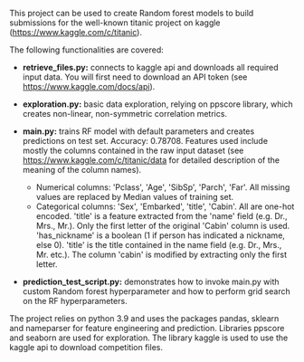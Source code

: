 This project can be used to create Random forest models to build submissions for the well-known titanic project on kaggle (https://www.kaggle.com/c/titanic).

The following functionalities are covered:

- **retrieve_files.py:** connects to kaggle api and downloads all required input data. You will first need to download an API token (see https://www.kaggle.com/docs/api).

- **exploration.py:** basic data exploration, relying on ppscore library, which creates non-linear, non-symmetric correlation metrics.

- **main.py:** trains RF model with default parameters and creates predictions on test set. Accuracy: 0.78708. Features used include mostly the columns contained in the raw input dataset (see https://www.kaggle.com/c/titanic/data for detailed description of the meaning of the column names).
	- Numerical columns: 'Pclass', 'Age', 'SibSp', 'Parch', 'Far'. All missing values are replaced by Median values of training set.
	- Categorical columns: 'Sex', 'Embarked', 'title', 'Cabin'. All are one-hot encoded. 'title' is a feature extracted from the 'name' field (e.g. Dr., Mrs., Mr.). Only the first letter of the original 'Cabin' column is used. 'has_nickname' is a boolean (1 if person has indicated a nickname, else 0). 'title' is the title contained in the name field (e.g. Dr., Mrs., Mr. etc.). The column 'cabin' is modified by extracting only the first letter. 

- **prediction_test_script.py:** demonstrates how to invoke main.py with custom Random forest hyperparameter and how to perform grid search on the RF hyperparameters.

The project relies on python 3.9 and uses the packages pandas, sklearn and nameparser for feature engineering and prediction. Libraries ppscore and seaborn are used for exploration. The library kaggle is used to use the kaggle api to download competition files.
